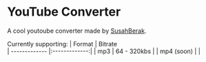 
# YouTube Converter

A cool youtoube converter made by [SusahBerak](https://github.com/susahberak).

Currently supporting:
| Format        | Bitrate           
| ------------- |:-------------:| 
|   mp3         | 64 - 320kbs   | 
|   mp4 (soon)  |               | 


